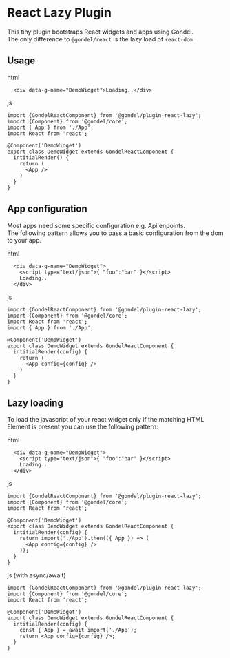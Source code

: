 # React Lazy Plugin

This tiny plugin bootstraps React widgets and apps using Gondel.  
The only difference to `@gondel/react` is the lazy load of `react-dom`.

## Usage

html

```
  <div data-g-name="DemoWidget">Loading..</div>
```

js

```
import {GondelReactComponent} from '@gondel/plugin-react-lazy';
import {Component} from '@gondel/core';
import { App } from './App';
import React from 'react';

@Component('DemoWidget')
export class DemoWidget extends GondelReactComponent {
  intitialRender() {
    return (
      <App />
    )
  }
}
```

## App configuration

Most apps need some specific configuration e.g. Api enpoints.  
The following pattern allows you to pass a basic configuration from the dom to your app.

html

```
  <div data-g-name="DemoWidget">
    <script type="text/json">{ "foo":"bar" }</script>
    Loading..
  </div>
```

js

```
import {GondelReactComponent} from '@gondel/plugin-react-lazy';
import {Component} from '@gondel/core';
import React from 'react';
import { App } from './App';

@Component('DemoWidget')
export class DemoWidget extends GondelReactComponent {
  intitialRender(config) {
    return (
      <App config={config} />
    )
  }
}
```


## Lazy loading

To load the javascript of your react widget only if the matching HTML Element is present you can use
the following pattern:

html

```
  <div data-g-name="DemoWidget">
    <script type="text/json">{ "foo":"bar" }</script>
    Loading..
  </div>
```

js

```
import {GondelReactComponent} from '@gondel/plugin-react-lazy';
import {Component} from '@gondel/core';
import React from 'react';

@Component('DemoWidget')
export class DemoWidget extends GondelReactComponent {
  intitialRender(config) {
    return import('./App').then(({ App }) => (
      <App config={config} />
    ));
  }
}
```

js (with async/await)
```
import {GondelReactComponent} from '@gondel/plugin-react-lazy';
import {Component} from '@gondel/core';
import React from 'react';

@Component('DemoWidget')
export class DemoWidget extends GondelReactComponent {
  intitialRender(config) {
    const { App } = await import('./App');
    return <App config={config} />;
  }
}
```
